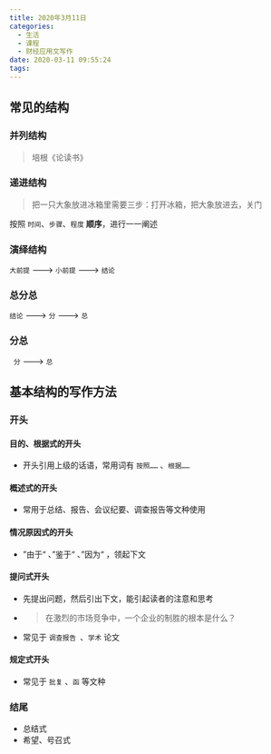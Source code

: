 ```yaml
---
title: 2020年3月11日
categories:
  - 生活
  - 课程
  - 财经应用文写作
date: 2020-03-11 09:55:24
tags:
---
```




## 常见的结构

### 并列结构

>
> 培根《论读书》



### 递进结构

> 把一只大象放进冰箱里需要三步：打开冰箱，把大象放进去，关门

按照 `时间`、`步骤`、`程度` **顺序**，进行一一阐述

### 演绎结构

`大前提` ---> `小前提` ---> `结论`

### 总分总

`结论` ---> `分` ---> `总`

### 分总

` 分` ---> `总`

## 基本结构的写作方法

### 开头

#### 目的、根据式的开头

- 开头引用上级的话语，常用词有 `按照……` 、`根据……`

#### 概述式的开头

- 常用于总结、报告、会议纪要、调查报告等文种使用

#### 情况原因式的开头

- ”由于“ 、”鉴于“ 、”因为“ ，领起下文

#### 提问式开头

- 先提出问题，然后引出下文，能引起读者的注意和思考

- > 在激烈的市场竞争中，一个企业的制胜的根本是什么？

- 常见于 `调查报告 `、`学术` 论文

#### 规定式开头

- 常见于 `批复` 、`函` 等文种



### 结尾

- 总结式
- 希望、号召式